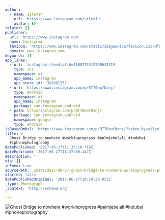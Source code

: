 ```yaml
---
author:
  - name: silev1n
    url: 'https://www.instagram.com/silev1n'
    avatar: {}
related: []
publisher:
  url: 'https://www.instagram.com'
  name: Instagram
  favicon: 'https://www.instagram.com/static/images/ico/favicon.ico/dfa85bb1fd63.ico'
  domain: www.instagram.com
keywords: []
app_links:
  - url: 'instagram://media?id=1500773912790645219'
    type: ios
    namespace: ai
    app_name: Instagram
    app_store_id: '389801252'
  - url: 'https://www.instagram.com/p/BTT0ewYDznj/'
    type: android
    namespace: ai
    app_name: Instagram
    package: com.instagram.android
  - path: https/instagram.com/p/BTT0ewYDznj/
    package: com.instagram.android
    namespace: google
    type: android
isBasedOnUrl: 'https://www.instagram.com/p/BTT0ewYDznj/?taken-by=silev1n'
title: >-
  Ghost Bridge to nowhere #workinprogress #palmjebelali #indubai
  #iphonephotography
datePublished: '2017-06-27T11:37:10.718Z'
dateModified: '2017-06-27T11:37:09.447Z'
description: ''
via: {}
inFeed: true
sourcePath: _posts/2017-06-27-ghost-bridge-to-nowhere-workinprogress-palmjebelali-indub.md
starred: false
datePublishedOriginal: '2017-06-27T10:29:20.053Z'
_type: Photograph
_context: 'http://schema.org'

---
```

![Ghost Bridge to nowhere #workinprogress #palmjebelali #indubai #iphonephotography](https://scontent.cdninstagram.com/t51.2885-15/s640x640/sh0.08/e35/18161170_1857156327856016_4240769851016085504_n.jpg)